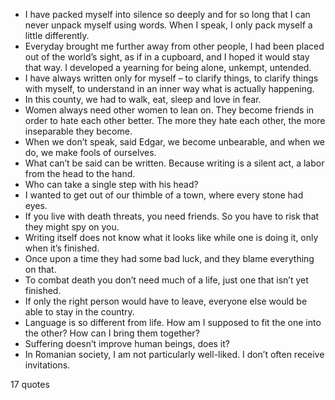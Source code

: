  - I have packed myself into silence so deeply and for so long that I can never unpack myself using words. When I speak, I only pack myself a little differently.
 - Everyday brought me further away from other people, I had been placed out of the world’s sight, as if in a cupboard, and I hoped it would stay that way. I developed a yearning for being alone, unkempt, untended.
 - I have always written only for myself – to clarify things, to clarify things with myself, to understand in an inner way what is actually happening.
 - In this county, we had to walk, eat, sleep and love in fear.
 - Women always need other women to lean on. They become friends in order to hate each other better. The more they hate each other, the more inseparable they become.
 - When we don’t speak, said Edgar, we become unbearable, and when we do, we make fools of ourselves.
 - What can’t be said can be written. Because writing is a silent act, a labor from the head to the hand.
 - Who can take a single step with his head?
 - I wanted to get out of our thimble of a town, where every stone had eyes.
 - If you live with death threats, you need friends. So you have to risk that they might spy on you.
 - Writing itself does not know what it looks like while one is doing it, only when it’s finished.
 - Once upon a time they had some bad luck, and they blame everything on that.
 - To combat death you don’t need much of a life, just one that isn’t yet finished.
 - If only the right person would have to leave, everyone else would be able to stay in the country.
 - Language is so different from life. How am I supposed to fit the one into the other? How can I bring them together?
 - Suffering doesn’t improve human beings, does it?
 - In Romanian society, I am not particularly well-liked. I don’t often receive invitations.

17 quotes